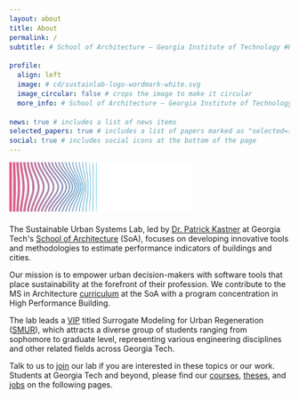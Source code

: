 ```yaml
---
layout: about
title: About
permalink: /
subtitle: # School of Architecture — Georgia Institute of Technology #Hinman Building, 723 Cherry St NW, Atlanta, GA 30332

profile:
  align: left
  image: # cd/sustainlab-logo-wordmark-white.svg
  image_circular: false # crops the image to make it circular
  more_info: # School of Architecture — Georgia Institute of Technology

news: true # includes a list of news items
selected_papers: true # includes a list of papers marked as "selected={true}"
social: true # includes social icons at the bottom of the page
---
```


<div style="margin-bottom: 20px;">
  <img src="/assets/img/cd/sustainlab-logo-wordmark-color-white.svg" 
       class="img-fluid theme-aware-logo" 
       style="max-width: 60%; min-width: 330px;" 
       alt="SustainLab Logo">
</div>

The Sustainable Urban Systems Lab, led by [Dr. Patrick Kastner](/team/) at Georgia Tech's [School of Architecture](https://arch.gatech.edu/) (SoA), focuses on developing innovative tools and methodologies to estimate performance indicators of buildings and cities.

Our mission is to empower urban decision-makers with software tools that place sustainability at the forefront of their profession. We contribute to the MS in Architecture [curriculum](https://arch.gatech.edu/high-performance-building-lab-curriculum) at the SoA with a program concentration in High Performance Building.

The lab leads a [VIP][VIP] titled Surrogate Modeling for Urban Regeneration ([SMUR](https://vip-smur.github.io/)), which attracts a diverse group of students ranging from sophomore to graduate level, representing various engineering disciplines and other related fields across Georgia Tech.

Talk to us to [join](/join/) our lab if you are interested in these topics or our work. Students at Georgia Tech and beyond, please find our [courses](/teaching/), [theses](/theses/), and [jobs](/join/) on the following pages.

[VIP]: https://vip.gatech.edu/vip-vertically-integrated-projects-program "The Vertically Integrated Projects (VIP) Program is a transformative approach to enhancing higher education by engaging undergraduate and graduate students in ambitious, long-term, large-scale, multidisciplinary project teams that are led by faculty."
